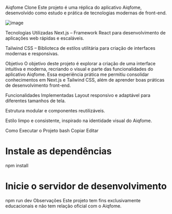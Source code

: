 Aiqfome Clone
Este projeto é uma réplica do aplicativo Aiqfome, desenvolvido como estudo e prática de tecnologias modernas de front-end.

![image](https://github.com/user-attachments/assets/f7aa5ff7-996a-439e-820b-443bea5c3254)

Tecnologias Utilizadas
Next.js – Framework React para desenvolvimento de aplicações web rápidas e escaláveis.

Tailwind CSS – Biblioteca de estilos utilitária para criação de interfaces modernas e responsivas.

Objetivo
O objetivo deste projeto é explorar a criação de uma interface intuitiva e moderna, recriando o visual e parte das funcionalidades do aplicativo Aiqfome. Essa experiência prática me permitiu consolidar conhecimentos em Next.js e Tailwind CSS, além de aprender boas práticas de desenvolvimento front-end.

Funcionalidades Implementadas
Layout responsivo e adaptável para diferentes tamanhos de tela.

Estrutura modular e componentes reutilizáveis.

Estilo limpo e consistente, inspirado na identidade visual do Aiqfome.

Como Executar o Projeto
bash
Copiar
Editar
# Instale as dependências
npm install

# Inicie o servidor de desenvolvimento
npm run dev
Observações
Este projeto tem fins exclusivamente educacionais e não tem relação oficial com o Aiqfome.
